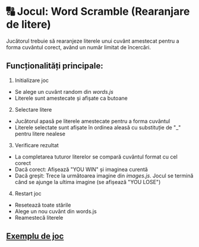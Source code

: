# 🔠 Jocul: Word Scramble (Rearanjare de litere)

Jucătorul trebuie să rearanjeze literele unui cuvânt amestecat pentru a forma cuvântul corect, având un număr limitat de încercări.

## Funcționalități principale:
1. Initializare joc
- Se alege un cuvânt random din *words.js*
- Literele sunt amestecate și afișate ca butoane
2. Selectare litere
- Jucătorul apasă pe literele amestecate pentru a forma cuvântul
- Literele selectate sunt afișate în ordinea aleasă cu substituție de "_" pentru litere nealese
3. Verificare rezultat
- La completarea tuturor literelor se compară cuvântul format cu cel corect
- Dacă corect: Afișează "YOU WIN" și imaginea curentă
- Dacă greșit: Trece la următoarea imagine din *images.js*. Jocul se termină când se ajunge la ultima imagine (se afișează "YOU LOSE")
4. Restart joc
- Resetează toate stările
- Alege un nou cuvânt din words.js
- Reamestecă literele

## [Exemplu de joc](https://react-sarcina-at2.vercel.app/)